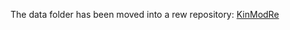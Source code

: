The data folder has been moved into a rew repository: [KinModRe](https://github.com/mauriceling/kinmodre)
